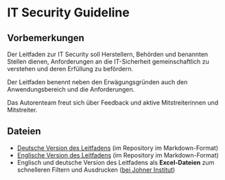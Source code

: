 IT Security Guideline
=====================

## Vorbemerkungen

Der Leitfaden zur IT Security soll Herstellern, Behörden und benannten Stellen dienen, Anforderungen an die IT-Sicherheit gemeinschaftlich zu verstehen und deren Erfüllung zu befördern. 

Der Leitfaden benennt neben den Erwägungsgründen auch den Anwendungsbereich und die Anforderungen.

Das Autorenteam freut sich über Feedback und aktive Mitstreiterinnen und Mitstreiter.

## Dateien

- [Deutsche Version des Leitfadens](Guideline-IT-Security-DE.md) (im Repository im Markdown-Format)
- [Englische Version des Leitfadens](Guideline-IT-Security_EN.md) (im Repository im Markdown-Format)
- Englisch und deutsche Version des Leitfadens als **Excel-Dateien** zum schnelleren Filtern und Ausdrucken ([bei Johner Institut](https://www.johner-institut.de/leitfaden-it-security/))
